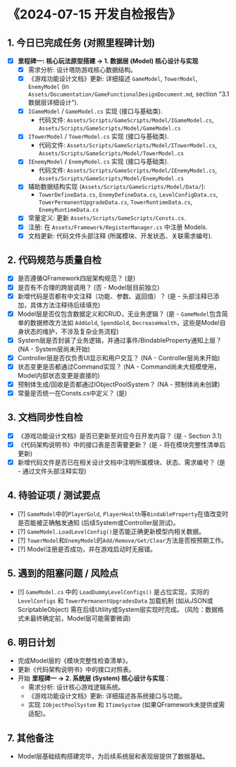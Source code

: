 # 《2024-07-15 开发自检报告》

## 1. 今日已完成任务 (对照里程碑计划)
- [x] **里程碑一: 核心玩法原型搭建 -> 1. 数据层 (Model) 核心设计与实现**
    - [x] 需求分析: 设计塔防游戏核心数据结构。
    - [x] 《游戏功能设计文档》更新: 详细描述 `GameModel`, `TowerModel`, `EnemyModel` (in `Assets/Documentation/GameFunctionalDesignDocument.md`, section "3.1 数据层详细设计").
    - [x] `IGameModel` / `GameModel.cs` 实现 (接口与基础类).
        - 代码文件: `Assets/Scripts/GameScripts/Model/IGameModel.cs`, `Assets/Scripts/GameScripts/Model/GameModel.cs`
    - [x] `ITowerModel` / `TowerModel.cs` 实现 (接口与基础类).
        - 代码文件: `Assets/Scripts/GameScripts/Model/ITowerModel.cs`, `Assets/Scripts/GameScripts/Model/TowerModel.cs`
    - [x] `IEnemyModel` / `EnemyModel.cs` 实现 (接口与基础类).
        - 代码文件: `Assets/Scripts/GameScripts/Model/IEnemyModel.cs`, `Assets/Scripts/GameScripts/Model/EnemyModel.cs`
    - [x] 辅助数据结构实现 (`Assets/Scripts/GameScripts/Model/Data/`):
        - `TowerDefineData.cs`, `EnemyDefineData.cs`, `LevelConfigData.cs`, `TowerPermanentUpgradeData.cs`, `TowerRuntimeData.cs`, `EnemyRuntimeData.cs`
    - [x] 常量定义: 更新 `Assets/Scripts/GameScripts/Consts.cs`.
    - [x] 注册: 在 `Assets/Framework/RegisterManager.cs` 中注册 Models.
    - [x] 文档更新: 代码文件头部注释 (所属模块、开发状态、关联需求编号).

## 2. 代码规范与质量自检
- [x] 是否遵循QFramework四层架构规范？ (是)
- [x] 是否有不合理的跨层调用？ (否 - Model层目前独立)
- [x] 新增代码是否都有中文注释（功能、参数、返回值）？ (是 - 头部注释已添加，具体方法注释待后续填充)
- [x] Model层是否仅包含数据定义和CRUD，无业务逻辑？ (是 - `GameModel`包含简单的数据修改方法如 `AddGold`, `SpendGold`, `DecreaseHealth`，这些是Model自身状态的维护，不涉及复杂业务流程)
- [x] System层是否封装了业务逻辑，并通过事件/BindableProperty通知上层？ (NA - System层尚未开始)
- [x] Controller层是否仅负责UI显示和用户交互？ (NA - Controller层尚未开始)
- [x] 状态变更是否都通过Command实现？ (NA - Command尚未大规模使用，Model内部状态变更是直接的)
- [x] 预制体生成/回收是否都通过IObjectPoolSystem？ (NA - 预制体尚未创建)
- [x] 常量是否统一在Consts.cs中定义？ (是)

## 3. 文档同步性自检
- [x] 《游戏功能设计文档》是否已更新至对应今日开发内容？ (是 - Section 3.1)
- [x] 《代码架构说明书》中的接口表是否需要更新？ (是 - 将在模块完整性清单后更新)
- [x] 新增代码文件是否已在相关设计文档中注明所属模块、状态、需求编号？ (是 - 通过文件头部注释实现)

## 4. 待验证项 / 测试要点
- [?] `GameModel`中的`PlayerGold`, `PlayerHealth`等`BindableProperty`在值改变时是否能被正确触发通知 (后续System或Controller层测试)。
- [?] `GameModel.LoadLevelConfig()`是否能正确更新模型内相关数据。
- [?] `TowerModel`和`EnemyModel`的`Add/Remove/Get/Clear`方法是否按预期工作。
- [?] Model注册是否成功，并在游戏启动时无报错。

## 5. 遇到的阻塞问题 / 风险点
- [!] `GameModel.cs` 中的 `LoadDummyLevelConfigs()` 是占位实现，实际的 `LevelConfigs` 和 `TowerPermanentUpgradesData` 加载机制 (如从JSON或ScriptableObject) 需在后续Utility或System层实现时完成。 (风险：数据格式未最终确定前，Model层可能需要微调)

## 6. 明日计划
- 完成Model层的《模块完整性检查清单》。
- 更新《代码架构说明书》中的接口对照表。
- 开始 **里程碑一 -> 2. 系统层 (System) 核心设计与实现**：
    - 需求分析: 设计核心游戏逻辑系统。
    - 《游戏功能设计文档》更新: 详细描述各系统接口与功能。
    - 实现 `IObjectPoolSystem` 和 `ITimeSystem` (如果QFramework未提供或需适配)。

## 7. 其他备注
- Model层基础结构搭建完毕，为后续系统层和表现层提供了数据基础。

